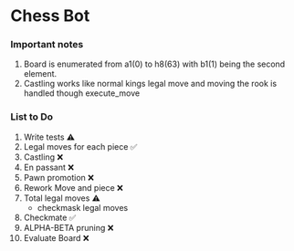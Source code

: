 # Chess Bot
### Important notes
1. Board is enumerated from a1(0) to h8(63) with b1(1) being the second element.
2. Castling works like normal kings legal move and moving the rook is handled though execute_move

### List to Do
1) Write tests ⚠️
2) Legal moves for each piece ✅
3) Castling ❌
4) En passant ❌
5) Pawn promotion ❌
6) Rework Move and piece ❌
7) Total legal moves ⚠️
   - checkmask legal moves
9) Checkmate ✅
10) ALPHA-BETA pruning ❌
11) Evaluate Board ❌
